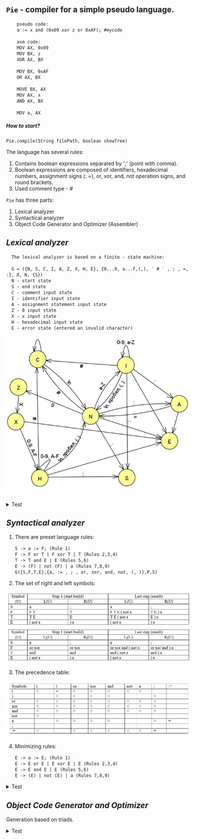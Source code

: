 ## `Pie` - compiler for a simple pseudo language. 

        pseudo code: 
        a := x and (0x09 xor z or 0xAF); #mycode
        
        asm code:
        MOV AX, 0x09
        MOV BX, z
        XOR AX, BX
        
        MOV BX, 0xAF
        OR AX, BX
        
        MOVE BX, AX
        MOV AX, x
        AND AX, BX
        
        MOV a, AX

##### _How to start?_

    Pie.compile(String filePath, boolean showTree)

The language has several rules:
1. Contains boolean expressions separated by ';' (point with
   comma).
2. Boolean expressions are composed of identifiers, hexadecimal numbers,
   assignment signs (: =), or, xor, and, not operation signs, and round brackets.
3. Used comment type - #

`Pie` has three parts:

1. Lexical analyzer
2. Syntactical analyzer
3. Object Code Generator and Optimizer (Assembler)

## _Lexical analyzer_

      The lexical analyzer is based on a finite - state machine:

      G = ({N, S, C, I, A, Z, X, H, E}, {0...9, a...F,(,), ′ # ′ , ; , =, :}, 𝛿, N, {S})
      N - start state
      S - end state
      C - comment input state
      I - identifier input state
      A - assignment statement input state
      Z - 0 input state
      X - x input state
      H - hexadecimal input state
      E - error state (entered an invalid character)

![](docs/img/finite_state_machine.jpg)
<details>
   <summary><a>Test</a></summary>
   <p>
      <b>---- <tt>Input</tt> ----</b><br/><br/>
      a := x and (0x09 xor z or 0xAF); <br/><br/>
      <b>---- <tt>Debugging</tt> ----</b><br/><br/>
      currentStateN a <br/>
      currentStateI <br/>
      currentStateN : <br/>
      currentStateA = <br/>
      currentStateN <br/>
      currentStateN x <br/>
      currentStateI <br/>
      currentStateN a <br/>
      currentStateI n <br/>
      currentStateI d <br/>
      currentStateI <br/>
      currentStateN ( <br/>
      currentStateN 0 <br/>
      currentStateZ x <br/>
      currentStateX 0 <br/>
      currentStateH 9 <br/>
      currentStateH <br/>
      currentStateN x <br/>
      currentStateI o <br/>
      currentStateI r <br/>
      currentStateI <br/>
      currentStateN z <br/>
      currentStateI <br/>
      currentStateN o <br/>
      currentStateI r <br/>
      currentStateI <br/>
      currentStateN 0 <br/>
      currentStateZ x <br/>
      currentStateX A <br/>
      currentStateH F <br/>
      currentStateH ) <br/>
      currentStateN ; <br/><br/>
      <b>---- <tt>Token table</tt> ----</b><br/><br/>
   <table>
      <tr>
         <td align="right">ID</td>
         <td align="left">a</td>
      </tr>
      <tr>
         <td align="right">ASSIGNMENT</td>
         <td align="left">:=</td>
      </tr>
      <tr>
         <td align="right">ID</td>
         <td align="left">x</td>
      </tr>
      <tr>
         <td align="right">KEYWORD</td>
         <td align="left">and</td>
      </tr>
      <tr>
         <td align="right">BRACE</td>
         <td align="left">(</td>
      </tr>
      <tr>
         <td align="right">HEX</td>
         <td align="left">0x09</td>
      </tr>
      <tr>
         <td align="right">KEYWORD</td>
         <td align="left">xor</td>
      </tr>
      <tr>
         <td align="right">ID</td>
         <td align="left">z</td>
      </tr>
      <tr>
         <td align="right">KEYWORD</td>
         <td align="left">or</td>
      </tr>
      <tr>
         <td align="right">HEX</td>
         <td align="left">0xAF</td>
      </tr>
      <tr>
         <td align="right">BRACE</td>
         <td align="left">)</td>
      </tr>
      <tr>
         <td align="right">END_STATEMENT</td>
         <td align="left">;</td>
      </tr>
   </table>
   </p> 
</details>

## _Syntactical analyzer_

1. There are preset language rules:

       S -> a := F; (Rule 1)    
       F -> F or T | F xor T | T (Rules 2,3,4)   
       T -> T and E | E (Rules 5,6)  	
       E -> (F) | not (F) | a (Rules 7,8,9)  
       G({S,F,T,E},{a, := , ; , or, xor, and, not, (, )},P,S)  

2. The set of right and left symbols:

![](docs/img/set_right_and_left_symbols.jpg)

3. The precedence table:

![](docs/img/precedence_table.jpg)

4. Minimizing rules:   

       E -> a := E; (Rule 1)   
       E -> E or E | E xor E | E (Rules 2,3,4)   
       E -> E and E | E (Rules 5,6)  
       E -> (E) | not (E) | a (Rules 7,8,9)

<details> 
    <summary><a>Test</a></summary>
    <p>
    <b>---- <tt>Input</tt> ----</b><br/><br/>
    a := x and (0x09 xor z or 0xAF);<br/><br/>
    <b>---- <tt>Building the output tree</tt> ----</b></p>
 
![](docs/img/output_tree.jpg) 
        
 <p>
<b>---- <tt>Debugging</tt> ----</b><br/><br/>
Line - [a := a and ( a xor a or a ) ;]<br/> 
Memory - []<br/>
Action - Transfer

Line - [:= a and ( a xor a or a ) ;]<br/> 
Memory - [a]<br/>
Compare... a = :=
Action - Transfer

Line - [a and ( a xor a or a ) ;]<br/> 
Memory - [a :=]<br/>
Compare... := < a
Action - Transfer

Line - [and ( a xor a or a ) ;]<br/> 
Memory - [a := a]<br/>
Compare... a > and
Action - Convolution 9

Line - [and ( a xor a or a ) ;]<br/>   
Memory - [a := E]<br/>
Compare... := < and
Action - Transfer

Line - [( a xor a or a ) ;]<br/>   
Memory - [a := E and]<br/>
Compare... and < (
Action - Transfer

Line - [a xor a or a ) ;]<br/>   
Memory - [a := E and (]<br/>
Compare... ( < a
Action - Transfer

Line - [xor a or a ) ;]<br/>   
Memory - [a := E and ( a]<br/>
Compare... a > xor
Action - Convolution 9

Line - [xor a or a ) ;]<br/>   
Memory - [a := E and ( E]<br/>
Compare... ( < xor
Action - Transfer

Line - [a or a ) ;]<br/>   
Memory - [a := E and ( E xor]<br/>
Compare... xor < a
Action - Transfer

Line - [or a ) ;]<br/>   
Memory - [a := E and ( E xor a]<br/>
Compare... a > or
Action - Convolution 9

Line - [or a ) ;]<br/>   
Memory - [a := E and ( E xor E]<br/>
Compare... xor > or
Action - Convolution 3

Line - [or a ) ;]<br/>   
Memory - [a := E and ( E]<br/>
Compare... ( < or
Action - Transfer

Line - [a ) ;]<br/>   
Memory - [a := E and ( E or]<br/>
Compare... or < a
Action - Transfer

Line - [) ;]<br/>   
Memory - [a := E and ( E or a]<br/>
Compare... a > )
Action - Convolution 9

Line - [) ;]<br/>   
Memory - [a := E and ( E or E]<br/>
Compare... or > )
Action - Convolution 2

Line - [) ;]<br/>   
Memory - [a := E and ( E]<br/>
Compare... ( = )
Action - Transfer

Line - [;]<br/>   
Memory - [a := E and ( E )]<br/>
Compare... ) > ;
Action - Convolution 7

Line - [;]<br/>   
Memory - [a := E and E]<br/>
Compare... and > ;
Action - Convolution 5

Line - [;]<br/>   
Memory - [a := E]<br/>
Compare... := = ;
Action - Transfer

Line - []<br/>   
Memory - [a := E ;]<br/>
Action - Convolution 1

Line - []<br/>   
Memory - [E]<br/>
</p>
</details>

## _Object Code Generator and Optimizer_

Generation based on triads.

<details> 
    <summary><a>Test</a></summary>
<p>
Triads:<br/>
     
  1: xor (0x09, z)<br/>
  2: or (^1, 0xAF)<br/>
  3: and (x, ^2)<br/>
  4: := (a, ^3)<br/>
  
Code:<br/>

MOV AX, 0x09<br/>
MOV BX, z<br/>
XOR AX, BX<br/>
PUSH AX<br/>

POP AX<br/>
MOV BX, 0xAF<br/>
OR AX, BX<br/>
PUSH AX<br/>

POP BX<br/>
MOV AX, x<br/>
AND AX, BX<br/>
PUSH AX<br/>

POP AX<br/>
MOV a, AX<br/>
      
Collapsing triads:<br/>
        
Step 1:<br/>
        
1: xor (0x09, z)<br/>
2: or (^1, 0xAF)<br/>
3: and (x, ^2)<br/>
4: := (a, ^3)<br/>
        
Step 2:<br/>
        
1: xor (0x09, z)<br/>
2: or (^1, 0xAF)<br/>
3: and (x, ^2)<br/>
4: := (a, ^3)<br/>
        
Optimized code:<br/>
        
MOV AX, 0x09<br/>
MOV BX, z<br/>
XOR AX, BX<br/>
        
MOV BX, 0xAF<br/>
OR AX, BX<br/>
        
MOVE BX, AX<br/>
MOV AX, x<br/>
AND AX, BX<br/>
        
MOV a, AX<br/>
</p>
</details>